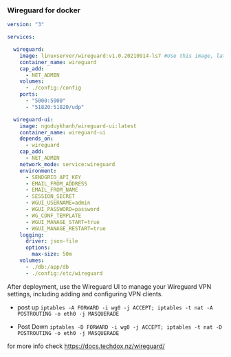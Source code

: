 ### Wireguard  for docker
```yml
version: "3"

services:

  wireguard:
    image: linuxserver/wireguard:v1.0.20210914-ls7 #Use this image, latest seems to have issues
    container_name: wireguard
    cap_add:
      - NET_ADMIN
    volumes:
      - ./config:/config
    ports:
      - "5000:5000"
      - "51820:51820/udp"

  wireguard-ui:
    image: ngoduykhanh/wireguard-ui:latest
    container_name: wireguard-ui
    depends_on:
      - wireguard
    cap_add:
      - NET_ADMIN
    network_mode: service:wireguard
    environment:
      - SENDGRID_API_KEY
      - EMAIL_FROM_ADDRESS
      - EMAIL_FROM_NAME
      - SESSION_SECRET
      - WGUI_USERNAME=admin
      - WGUI_PASSWORD=password
      - WG_CONF_TEMPLATE
      - WGUI_MANAGE_START=true
      - WGUI_MANAGE_RESTART=true
    logging:
      driver: json-file
      options:
        max-size: 50m
    volumes:
      - ./db:/app/db
      - ./config:/etc/wireguard
```

After deployment, use the Wireguard UI to manage your Wireguard VPN settings, including adding and configuring VPN clients.

- post up
``iptables -A FORWARD -i wg0 -j ACCEPT; iptables -t nat -A POSTROUTING -o eth0 -j MASQUERADE``

- Post Down
``iptables -D FORWARD -i wg0 -j ACCEPT; iptables -t nat -D POSTROUTING -o eth0 -j MASQUERADE``

for more info check https://docs.techdox.nz/wireguard/
